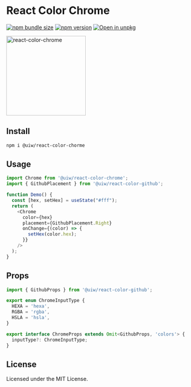 React Color Chrome
===

[![npm bundle size](https://img.shields.io/bundlephobia/minzip/@uiw/react-color-chrome)](https://bundlephobia.com/package/@uiw/react-color-chrome) [![npm version](https://img.shields.io/npm/v/@uiw/react-color-chrome.svg)](https://www.npmjs.com/package/@uiw/react-color-chrome) [![Open in unpkg](https://img.shields.io/badge/Open%20in-unpkg-blue)](https://uiwjs.github.io/npm-unpkg/#/pkg/@uiw/react-color-chrome/file/README.md)

<img src="https://user-images.githubusercontent.com/1680273/126048126-172abdc2-f7cf-4519-8974-f815c102e2de.png" width="210" alt="react-color-chrome" />

## Install

```bash
npm i @uiw/react-color-chorme
```

## Usage

```js
import Chrome from '@uiw/react-color-chrome';
import { GithubPlacement } from '@uiw/react-color-github';

function Demo() {
  const [hex, setHex] = useState("#fff");
  return (
    <Chrome
      color={hex}
      placement={GithubPlacement.Right}
      onChange={(color) => {
        setHex(color.hex);
      }}
    />
  );
}
```

## Props

```ts
import { GithubProps } from '@uiw/react-color-github';

export enum ChromeInputType {
  HEXA = 'hexa',
  RGBA = 'rgba',
  HSLA = 'hsla',
}

export interface ChromeProps extends Omit<GithubProps, 'colors'> {
  inputType?: ChromeInputType;
}
```

<!--footer-dividing-->

## License

Licensed under the MIT License.
